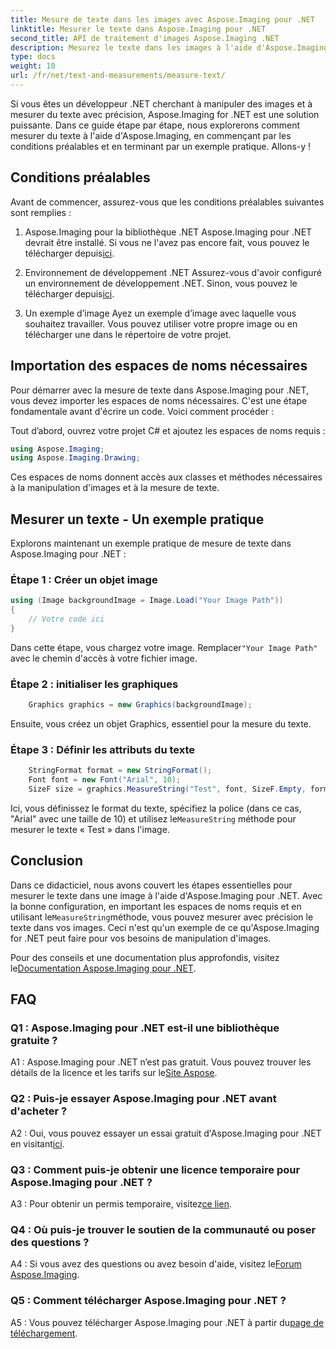 ```yaml
---
title: Mesure de texte dans les images avec Aspose.Imaging pour .NET
linktitle: Mesurer le texte dans Aspose.Imaging pour .NET
second_title: API de traitement d'images Aspose.Imaging .NET
description: Mesurez le texte dans les images à l'aide d'Aspose.Imaging pour .NET. Une puissante bibliothèque .NET. Mesure de texte précise et efficace.
type: docs
weight: 10
url: /fr/net/text-and-measurements/measure-text/
---
```

Si vous êtes un développeur .NET cherchant à manipuler des images et à mesurer du texte avec précision, Aspose.Imaging for .NET est une solution puissante. Dans ce guide étape par étape, nous explorerons comment mesurer du texte à l'aide d'Aspose.Imaging, en commençant par les conditions préalables et en terminant par un exemple pratique. Allons-y !

## Conditions préalables

Avant de commencer, assurez-vous que les conditions préalables suivantes sont remplies :

1. Aspose.Imaging pour la bibliothèque .NET
 Aspose.Imaging pour .NET devrait être installé. Si vous ne l'avez pas encore fait, vous pouvez le télécharger depuis[ici](https://releases.aspose.com/imaging/net/).

2. Environnement de développement .NET
 Assurez-vous d'avoir configuré un environnement de développement .NET. Sinon, vous pouvez le télécharger depuis[ici](https://dotnet.microsoft.com/download).

3. Un exemple d’image
Ayez un exemple d’image avec laquelle vous souhaitez travailler. Vous pouvez utiliser votre propre image ou en télécharger une dans le répertoire de votre projet.

## Importation des espaces de noms nécessaires

Pour démarrer avec la mesure de texte dans Aspose.Imaging pour .NET, vous devez importer les espaces de noms nécessaires. C'est une étape fondamentale avant d'écrire un code. Voici comment procéder :

Tout d’abord, ouvrez votre projet C# et ajoutez les espaces de noms requis :

```csharp
using Aspose.Imaging;
using Aspose.Imaging.Drawing;
```

Ces espaces de noms donnent accès aux classes et méthodes nécessaires à la manipulation d'images et à la mesure de texte.

## Mesurer un texte - Un exemple pratique

Explorons maintenant un exemple pratique de mesure de texte dans Aspose.Imaging pour .NET :

### Étape 1 : Créer un objet image

```csharp
using (Image backgroundImage = Image.Load("Your Image Path"))
{
    // Votre code ici
}
```

 Dans cette étape, vous chargez votre image. Remplacer`"Your Image Path"` avec le chemin d'accès à votre fichier image.

### Étape 2 : initialiser les graphiques

```csharp
    Graphics graphics = new Graphics(backgroundImage);
```

Ensuite, vous créez un objet Graphics, essentiel pour la mesure du texte.

### Étape 3 : Définir les attributs du texte

```csharp
    StringFormat format = new StringFormat();
    Font font = new Font("Arial", 10);
    SizeF size = graphics.MeasureString("Test", font, SizeF.Empty, format);
```

 Ici, vous définissez le format du texte, spécifiez la police (dans ce cas, "Arial" avec une taille de 10) et utilisez le`MeasureString` méthode pour mesurer le texte « Test » dans l'image.

## Conclusion

 Dans ce didacticiel, nous avons couvert les étapes essentielles pour mesurer le texte dans une image à l'aide d'Aspose.Imaging pour .NET. Avec la bonne configuration, en important les espaces de noms requis et en utilisant le`MeasureString`méthode, vous pouvez mesurer avec précision le texte dans vos images. Ceci n'est qu'un exemple de ce qu'Aspose.Imaging for .NET peut faire pour vos besoins de manipulation d'images.

 Pour des conseils et une documentation plus approfondis, visitez le[Documentation Aspose.Imaging pour .NET](https://reference.aspose.com/imaging/net/).

## FAQ

### Q1 : Aspose.Imaging pour .NET est-il une bibliothèque gratuite ?

 A1 : Aspose.Imaging pour .NET n’est pas gratuit. Vous pouvez trouver les détails de la licence et les tarifs sur le[Site Aspose](https://purchase.aspose.com/buy).

### Q2 : Puis-je essayer Aspose.Imaging pour .NET avant d'acheter ?

 A2 : Oui, vous pouvez essayer un essai gratuit d'Aspose.Imaging pour .NET en visitant[ici](https://releases.aspose.com/). 

### Q3 : Comment puis-je obtenir une licence temporaire pour Aspose.Imaging pour .NET ?

 A3 : Pour obtenir un permis temporaire, visitez[ce lien](https://purchase.aspose.com/temporary-license/).

### Q4 : Où puis-je trouver le soutien de la communauté ou poser des questions ?

 A4 : Si vous avez des questions ou avez besoin d'aide, visitez le[Forum Aspose.Imaging](https://forum.aspose.com/).

### Q5 : Comment télécharger Aspose.Imaging pour .NET ?

 A5 : Vous pouvez télécharger Aspose.Imaging pour .NET à partir du[page de téléchargement](https://releases.aspose.com/imaging/net/).